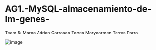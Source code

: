 # AG1.-MySQL-almacenamiento-de-im-genes-


Team 5:
Marco Adrian Carrasco Torres
Marycarmen Torres Parra

![image](https://github.com/AdriGPlayer/AG1.-MySQL-almacenamiento-de-im-genes-/assets/130609122/ca9f2f8f-3015-4350-8ccc-275a844c15a2)
